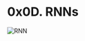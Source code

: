 # 0x0D. RNNs

![RNN](https://user-images.githubusercontent.com/85587286/207115015-5b02c747-409a-4a7e-82db-3539f954352c.gif)
